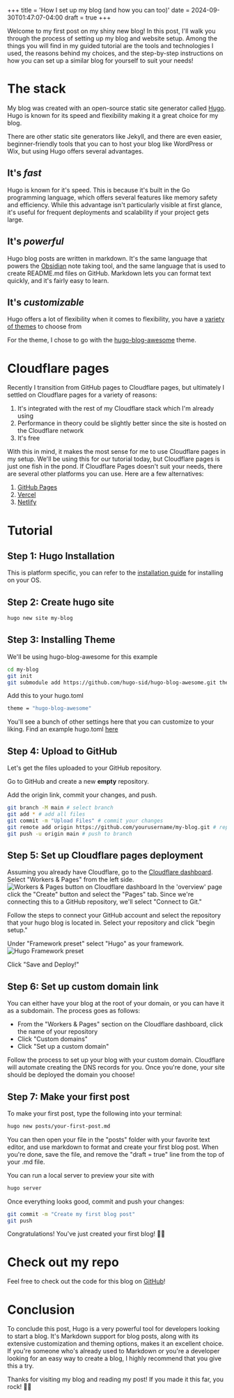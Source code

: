 +++
title = 'How I set up my blog (and how you can too)'
date = 2024-09-30T01:47:07-04:00
draft = true
+++

Welcome to my first post on my shiny new blog! In this post, I'll walk you through the process of setting up my blog and website setup. Among the things you will find in my guided tutorial are the tools and technologies I used, the reasons behind my choices, and the step-by-step instructions on how you can set up a similar blog for yourself to suit your needs!

# The stack
My blog was created with an open-source static site generator called [Hugo](https://gohugo.io). Hugo is known for its speed and flexibility making it a great choice for my blog. 

There are other static site generators like Jekyll, and there are even easier, beginner-friendly tools that you can to host your blog like WordPress or Wix, but using Hugo offers several advantages. 

## It's *fast*
Hugo is known for it's speed. This is because it's built in the Go programming language, which offers several features like memory safety and efficiency. While this advantage isn't particularly visible at first glance, it's useful for frequent deployments and scalability if your project gets large.
## It's *powerful*
Hugo blog posts are written in markdown. It's the same language that powers the [Obsidian](https://obsidian.md/) note taking tool, and the same language that is used to create README.md files on GitHub. Markdown lets you can format text quickly, and it's fairly easy to learn.
## It's *customizable*
Hugo offers a lot of flexibility when it comes to flexibility, you have a [variety of themes](https://themes.gohugo.io/) to choose from

For the theme, I chose to go with the [hugo-blog-awesome](https://github.com/hugo-sid/hugo-blog-awesome) theme.

# Cloudflare pages
Recently I transition from GitHub pages to Cloudflare pages, but ultimately I settled on Cloudflare pages for a variety of reasons:

1. It's integrated with the rest of my Cloudflare stack which I'm already using
2. Performance in theory could be slightly better since the site is hosted on the Cloudflare network
3. It's free

With this in mind, it makes the most sense for me to use Cloudflare pages in my setup. We'll be using this for our tutorial today, but Cloudflare pages is just one fish in the pond. If Cloudflare Pages doesn't suit your needs, there are several other platforms you can use. Here are a few alternatives:

1. [GitHub Pages](https://pages.github.com/)
2. [Vercel](https://vercel.com/)
3. [Netlify](https://www.netlify.com/)

# Tutorial
## Step 1: Hugo Installation
This is platform specific, you can refer to the [installation guide](https://gohugo.io/getting-started/installing/) for installing on your OS.
## Step 2: Create hugo site
```bash
hugo new site my-blog
```
## Step 3: Installing Theme
We'll be using hugo-blog-awesome for this example
```bash
cd my-blog
git init
git submodule add https://github.com/hugo-sid/hugo-blog-awesome.git themes/hugo-blog-awesome
```
Add this to your hugo.toml
```bash
theme = "hugo-blog-awesome"
```
You'll see a bunch of other settings here that you can customize to your liking. Find an example hugo.toml [here](https://github.com/hugo-sid/hugo-blog-awesome/blob/main/exampleSite/hugo.toml)
## Step 4: Upload to GitHub
Let's get the files uploaded to your GitHub repository.

Go to GitHub and create a new **empty** repository.

Add the origin link, commit your changes, and push.
```bash
git branch -M main # select branch
git add * # add all files
git commit -m "Upload Files" # commit your changes
git remote add origin https://github.com/yourusername/my-blog.git # replace with your repository URL
git push -u origin main # push to branch
```

## Step 5: Set up Cloudflare pages deployment
Assuming you already have Cloudflare, go to the [Cloudflare dashboard](https://dash.cloudflare.com/). Select "Workers & Pages" from the left side.
![Workers & Pages button on Cloudflare dashboard](image.png)
In the 'overview' page click the "Create" button and select the "Pages" tab. Since we're connecting this to a GitHub repository, we'll select "Connect to Git."

Follow the steps to connect your GitHub account and select the repository that your hugo blog is located in. Select your repository and click "begin setup."

Under "Framework preset" select "Hugo" as your framework.
![Hugo Framework preset](image-1.png)

Click "Save and Deploy!" 

## Step 6: Set up custom domain link
You can either have your blog at the root of your domain, or you can have it as a subdomain. The process goes as follows:

- From the "Workers & Pages" section on the Cloudflare dashboard, click the name of your repository
- Click "Custom domains"
- Click "Set up a custom domain"

Follow the process to set up your blog with your custom domain. Cloudflare will automate creating the DNS records for you. Once you're done, your site should be deployed the domain you choose!

## Step 7: Make your first post
To make your first post, type the following into your terminal:
```bash
hugo new posts/your-first-post.md
```

You can then open your file in the "posts" folder with your favorite text editor, and use markdown to format and create your first blog post. When you're done, save the file, and remove the "draft = true" line from the top of your .md file.

You can run a local server to preview your site with
```bash
hugo server
```

Once everything looks good, commit and push your changes:
```bash
git commit -m "Create my first blog post"
git push
```

Congratulations! You've just created your first blog! 🥳🎉

# Check out my repo
Feel free to check out the code for this blog on [GitHub](https://github.com/dylankrish/dylankrish-blog)!

# Conclusion
To conclude this post, Hugo is a very powerful tool for developers looking to start a blog. It's Markdown support for blog posts, along with its extensive customization and theming options, makes it an excellent choice. If you're someone who's already used to Markdown or you're a developer looking for an easy way to create a blog, I highly recommend that you give this a try.

Thanks for visiting my blog and reading my post! If you made it this far, you rock! 👊😁